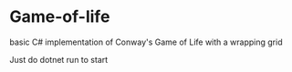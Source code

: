 # Game-of-life
basic C# implementation of Conway's Game of Life with a wrapping grid

Just do dotnet run to start
